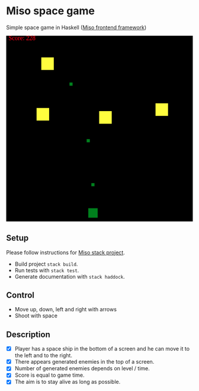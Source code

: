 # Miso space game
Simple space game in Haskell ([Miso frontend framework](https://haskell-miso.org/))

![GitHub Logo](/img/screen1.png)

## Setup
Please follow instructions for [Miso stack project](https://github.com/dmjio/miso#stack).

- Build project `stack build`.
- Run tests with `stack test`.
- Generate documentation with `stack haddock`.

## Control

- Move up, down, left and right with arrows
- Shoot with space

## Description

- [x] Player has a space ship in the bottom of a screen and he can move it to the left and to the right.
- [x] There appears generated enemies in the top of a screen.
- [x] Number of generated enemies depends on level / time.
- [x] Score is equal to game time.
- [x] The aim is to stay alive as long as possible.

